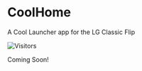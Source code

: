 # CoolHome
A Cool Launcher app for the LG Classic Flip  
  
  
![Visitors](https://api.visitorbadge.io/api/visitors?path=https%3A%2F%2Fgithub.com%2Fbiden2020prez%2FCoolHome&label=Project%20Views&labelColor=%23000000&countColor=%23fff000&style=flat)

Coming Soon!
